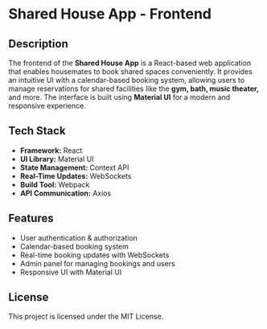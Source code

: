 # Shared House App - Frontend

## Description

The frontend of the **Shared House App** is a React-based web application that enables housemates to book shared spaces conveniently. It provides an intuitive UI with a calendar-based booking system, allowing users to manage reservations for shared facilities like the **gym, bath, music theater,** and more. The interface is built using **Material UI** for a modern and responsive experience.

## Tech Stack

- **Framework:** React
- **UI Library:** Material UI
- **State Management:** Context API
- **Real-Time Updates:** WebSockets
- **Build Tool:** Webpack
- **API Communication:** Axios

## Features

- User authentication & authorization
- Calendar-based booking system
- Real-time booking updates with WebSockets
- Admin panel for managing bookings and users
- Responsive UI with Material UI

## License

This project is licensed under the MIT License.
